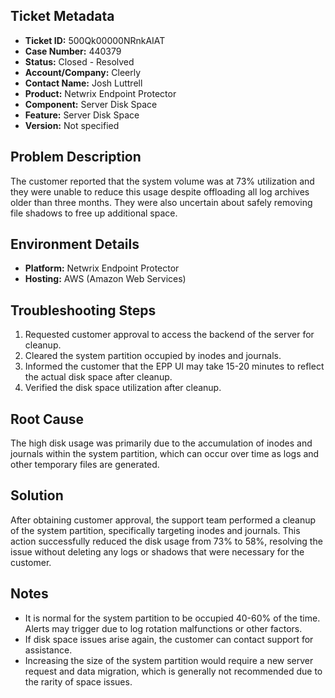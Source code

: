 ## Ticket Metadata
- **Ticket ID:** 500Qk00000NRnkAIAT
- **Case Number:** 440379
- **Status:** Closed - Resolved
- **Account/Company:** Cleerly
- **Contact Name:** Josh Luttrell
- **Product:** Netwrix Endpoint Protector
- **Component:** Server Disk Space
- **Feature:** Server Disk Space
- **Version:** Not specified

## Problem Description
The customer reported that the system volume was at 73% utilization and they were unable to reduce this usage despite offloading all log archives older than three months. They were also uncertain about safely removing file shadows to free up additional space.

## Environment Details
- **Platform:** Netwrix Endpoint Protector
- **Hosting:** AWS (Amazon Web Services)

## Troubleshooting Steps
1. Requested customer approval to access the backend of the server for cleanup.
2. Cleared the system partition occupied by inodes and journals.
3. Informed the customer that the EPP UI may take 15-20 minutes to reflect the actual disk space after cleanup.
4. Verified the disk space utilization after cleanup.

## Root Cause
The high disk usage was primarily due to the accumulation of inodes and journals within the system partition, which can occur over time as logs and other temporary files are generated.

## Solution
After obtaining customer approval, the support team performed a cleanup of the system partition, specifically targeting inodes and journals. This action successfully reduced the disk usage from 73% to 58%, resolving the issue without deleting any logs or shadows that were necessary for the customer.

## Notes
- It is normal for the system partition to be occupied 40-60% of the time. Alerts may trigger due to log rotation malfunctions or other factors.
- If disk space issues arise again, the customer can contact support for assistance.
- Increasing the size of the system partition would require a new server request and data migration, which is generally not recommended due to the rarity of space issues.